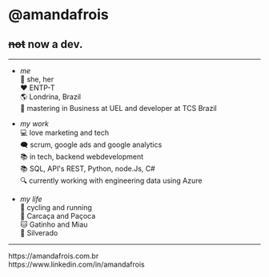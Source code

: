 # @amandafrois 
<h2><s>not</s> now a dev. </h2>

<hr>

-  _me_<br>
:woman: she, her <br>
:heart: ENTP-T <br>
:earth_americas: Londrina, Brazil<br>
:office: mastering in Business at UEL and developer at TCS Brazil<br>

- _my work_<br>
:computer: love marketing and tech<br>
:left_speech_bubble: scrum, google ads and google analytics<br>
:books: in tech, backend webdevelopment <br>
:books: SQL, API's REST, Python, node.Js, C# <br>
:mag: currently working with engineering data using Azure <br>

- _my life_<br>
:mountain_bicyclist: cycling and running<br>
:dog: Carcaça and Paçoca<br>
:cat: Gatinho and Miau<br>
:horse: Silverado<br>

<hr>
https://amandafrois.com.br <br>
https://www.linkedin.com/in/amandafrois
